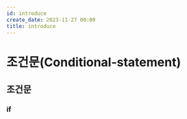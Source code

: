 ```yaml
---
id: introduce
create_date: 2023-11-27 00:00
title: introduce
---
```


# 조건문(Conditional-statement)

<YouWillLearn>

</YouWillLearn>

<InlineToc>
  <TocData />
</InlineToc>


<h2 id="conditional-statement">조건문</h2>

<h3 id="if">if</h3>

<PrevNext prev="연산자" next="반복문" />
